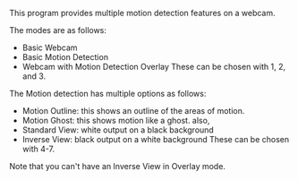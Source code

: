 This program provides multiple motion detection features on a webcam.

The modes are as follows:
- Basic Webcam
- Basic Motion Detection
- Webcam with Motion Detection Overlay
These can be chosen with 1, 2, and 3.

The Motion detection has multiple options as follows:
- Motion Outline: this shows an outline of the areas of motion.
- Motion Ghost: this shows motion like a ghost.
also,
- Standard View: white output on a black background
- Inverse View: black output on a white background
These can be chosen with 4-7.

Note that you can't have an Inverse View in Overlay mode.